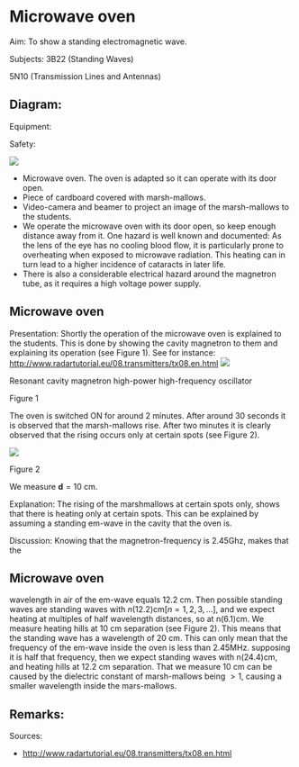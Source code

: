 # Microwave oven 

Aim: To show a standing electromagnetic wave.

Subjects: 3B22 (Standing Waves)

5N10 (Transmission Lines and Antennas)

## Diagram:

Equipment:

Safety:

![](https://cdn.mathpix.com/cropped/2024_06_24_d9125d05185212ee7ff1g-1.jpg?height=933&width=1099&top_left_y=453&top_left_x=587)

- Microwave oven. The oven is adapted so it can operate with its door open.
- Piece of cardboard covered with marsh-mallows.
- Video-camera and beamer to project an image of the marsh-mallows to the students.
- We operate the microwave oven with its door open, so keep enough distance away from it. One hazard is well known and documented: As the lens of the eye has no cooling blood flow, it is particularly prone to overheating when exposed to microwave radiation. This heating can in turn lead to a higher incidence of cataracts in later life.
- There is also a considerable electrical hazard around the magnetron tube, as it requires a high voltage power supply.


## Microwave oven

Presentation: Shortly the operation of the microwave oven is explained to the students. This is done by showing the cavity magnetron to them and explaining its operation (see Figure 1). See for instance: http://www.radartutorial.eu/08.transmitters/tx08.en.html
![](https://cdn.mathpix.com/cropped/2024_06_24_d9125d05185212ee7ff1g-2.jpg?height=508&width=1006&top_left_y=531&top_left_x=480)

Resonant cavity magnetron high-power high-frequency oscillator

Figure 1

The oven is switched ON for around 2 minutes. After around 30 seconds it is observed that the marsh-mallows rise. After two minutes it is clearly observed that the rising occurs only at certain spots (see Figure 2).

![](https://cdn.mathpix.com/cropped/2024_06_24_d9125d05185212ee7ff1g-2.jpg?height=931&width=1119&top_left_y=1288&top_left_x=594)

Figure 2

We measure $\boldsymbol{d}=10 \mathrm{~cm}$.

Explanation: The rising of the marshmallows at certain spots only, shows that there is heating only at certain spots. This can be explained by assuming a standing em-wave in the cavity that the oven is.

Discussion: Knowing that the magnetron-frequency is $2.45 \mathrm{Ghz}$, makes that the

## Microwave oven

wavelength in air of the em-wave equals $12.2 \mathrm{~cm}$. Then possible standing waves are standing waves with $n(12.2) \mathrm{cm}[n=1,2,3, \ldots]$, and we expect heating at multiples of half wavelength distances, so at $\mathrm{n}(6.1) \mathrm{cm}$. We measure heating hills at $10 \mathrm{~cm}$ separation (see Figure 2). This means that the standing wave has a wavelength of $20 \mathrm{~cm}$. This can only mean that the frequency of the em-wave inside the oven is less than $2.45 \mathrm{MHz}$. supposing it is half that frequency, then we expect standing waves with $\mathrm{n}(24.4) \mathrm{cm}$, and heating hills at $12.2 \mathrm{~cm}$ separation. That we measure $10 \mathrm{~cm}$ can be caused by the dielectric constant of marsh-mallows being $>1$, causing a smaller wavelength inside the mars-mallows.

## Remarks:

Sources:

- http://www.radartutorial.eu/08.transmitters/tx08.en.html

